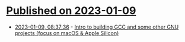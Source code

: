 # [Published on 2023-01-09](index.md)

* [2023-01-09, 08:37:36](https://lobste.rs/s/jhu12k/intro_building_gcc_some_other_gnu) - [Intro to building GCC and some other GNU projects (focus on macOS & Apple Silicon)](https://www.nmattia.com/posts/2023-01-09-introduction-build-gcc-gnu.html)
